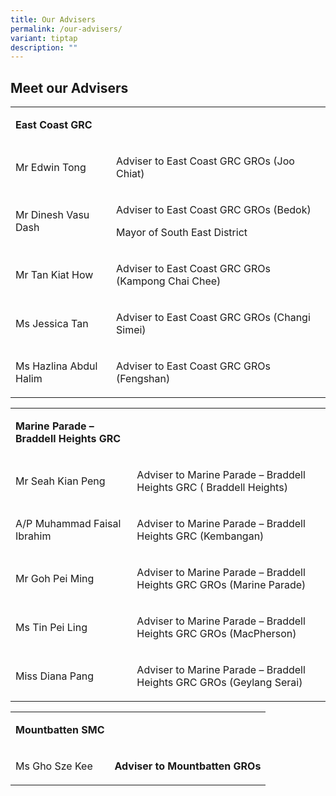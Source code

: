 ```yaml
---
title: Our Advisers
permalink: /our-advisers/
variant: tiptap
description: ""
---
```

<h2>Meet our Advisers</h2>
<p></p>
<table style="minWidth: 50px">
<colgroup>
<col>
<col>
</colgroup>
<tbody>
<tr>
<td rowspan="1" colspan="1">
<p><strong>East Coast GRC</strong>
</p>
</td>
<td rowspan="1" colspan="1">
<p></p>
</td>
</tr>
<tr>
<td rowspan="1" colspan="1">
<p>Mr Edwin Tong</p>
</td>
<td rowspan="1" colspan="1">
<p>Adviser to East Coast GRC GROs (Joo Chiat)</p>
</td>
</tr>
<tr>
<td rowspan="1" colspan="1">
<p>Mr Dinesh Vasu Dash</p>
</td>
<td rowspan="1" colspan="1">
<p>Adviser to East Coast GRC GROs (Bedok)</p>
<p>Mayor of South East District</p>
</td>
</tr>
<tr>
<td rowspan="1" colspan="1">
<p>Mr Tan Kiat How</p>
</td>
<td rowspan="1" colspan="1">
<p>Adviser to East Coast GRC GROs (Kampong Chai Chee)</p>
</td>
</tr>
<tr>
<td rowspan="1" colspan="1">
<p>Ms Jessica Tan</p>
</td>
<td rowspan="1" colspan="1">
<p>Adviser to East Coast GRC GROs (Changi Simei)</p>
</td>
</tr>
<tr>
<td rowspan="1" colspan="1">
<p></p>
<p>Ms Hazlina Abdul Halim</p>
<p></p>
</td>
<td rowspan="1" colspan="1">
<p>Adviser to East Coast GRC GROs (Fengshan)</p>
</td>
</tr>
</tbody>
</table>
<p></p>
<table style="minWidth: 50px">
<colgroup>
<col>
<col>
</colgroup>
<tbody>
<tr>
<td rowspan="1" colspan="1">
<p><strong>Marine Parade – Braddell Heights GRC </strong>
</p>
</td>
<td rowspan="1" colspan="1">
<p></p>
<p></p>
<p></p>
</td>
</tr>
<tr>
<td rowspan="1" colspan="1">
<p>Mr Seah Kian Peng</p>
</td>
<td rowspan="1" colspan="1">
<p>Adviser to Marine Parade – Braddell Heights GRC ( Braddell Heights)</p>
</td>
</tr>
<tr>
<td rowspan="1" colspan="1">
<p>A/P Muhammad Faisal Ibrahim</p>
</td>
<td rowspan="1" colspan="1">
<p>Adviser to Marine Parade – Braddell Heights GRC (Kembangan)</p>
<p></p>
</td>
</tr>
<tr>
<td rowspan="1" colspan="1">
<p>Mr Goh Pei Ming</p>
</td>
<td rowspan="1" colspan="1">
<p>Adviser to Marine Parade – Braddell Heights GRC GROs (Marine Parade)</p>
<p></p>
</td>
</tr>
<tr>
<td rowspan="1" colspan="1">
<p>Ms Tin Pei Ling</p>
</td>
<td rowspan="1" colspan="1">
<p>Adviser to Marine Parade – Braddell Heights GRC GROs (MacPherson)</p>
<p></p>
</td>
</tr>
<tr>
<td rowspan="1" colspan="1">
<p>Miss Diana Pang</p>
<p></p>
</td>
<td rowspan="1" colspan="1">
<p>Adviser to Marine Parade – Braddell Heights GRC GROs (Geylang Serai)</p>
<p></p>
</td>
</tr>
</tbody>
</table>
<table style="minWidth: 50px">
<colgroup>
<col>
<col>
</colgroup>
<tbody>
<tr>
<td rowspan="1" colspan="1">
<p><strong>Mountbatten SMC</strong>
</p>
</td>
<td rowspan="1" colspan="1">
<p></p>
<p></p>
</td>
</tr>
<tr>
<td rowspan="1" colspan="1">
<p>Ms Gho Sze Kee</p>
</td>
<td rowspan="1" colspan="1">
<p><strong>Adviser to Mountbatten GROs</strong>
</p>
</td>
</tr>
</tbody>
</table>
<p></p>
